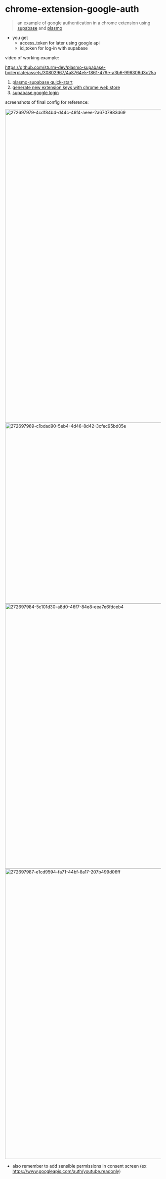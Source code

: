 # chrome-extension-google-auth

> an example of google authentication in a chrome extension using [supabase](https://supabase.com/) and [plasmo](https://www.plasmo.com/)

- you get
  - access_token for later using google api
  - id_token for log-in with supabase

video of working example:

https://github.com/sturm-dev/plasmo-supabase-boilerplate/assets/30802967/4a8764e5-1861-479e-a3b6-996306d3c25a

1) [plasmo-supabase quick-start](https://docs.plasmo.com/quickstarts/with-supabase)
2) [generate new extension keys with chrome web store](https://developer.chrome.com/docs/extensions/mv3/manifest/key/)
3) [supabase google login](https://supabase.com/docs/guides/auth/social-login/auth-google#using-native-sign-in-for-chrome-extensions)

screenshots of final config for reference:

<img width="1015" alt="272697979-4cdf84b4-d44c-49f4-aeee-2a6707983d69" src="https://github.com/sturm-dev/plasmo-supabase-boilerplate/assets/30802967/6699db86-b3d1-4642-aff2-d56a2df7ab49">
<img width="585" alt="272697969-c1bdad90-5eb4-4d46-8d42-3cfec95bd05e" src="https://github.com/sturm-dev/plasmo-supabase-boilerplate/assets/30802967/cce0e6d4-0a9e-4ede-90bb-744ccfc46a7f">
<img width="858" alt="272697984-5c101d30-a8d0-46f7-84e8-eea7e6fdceb4" src="https://github.com/sturm-dev/plasmo-supabase-boilerplate/assets/30802967/84055ead-2fa7-4468-9e51-fd94533cc549">
<img width="940" alt="272697987-e1cd9594-fa71-44bf-8a17-207b499d06ff" src="https://github.com/sturm-dev/plasmo-supabase-boilerplate/assets/30802967/33c53e13-f423-45d1-9386-7e844c86e196">

- also remember to add sensible permissions in consent screen (ex: https://www.googleapis.com/auth/youtube.readonly)
